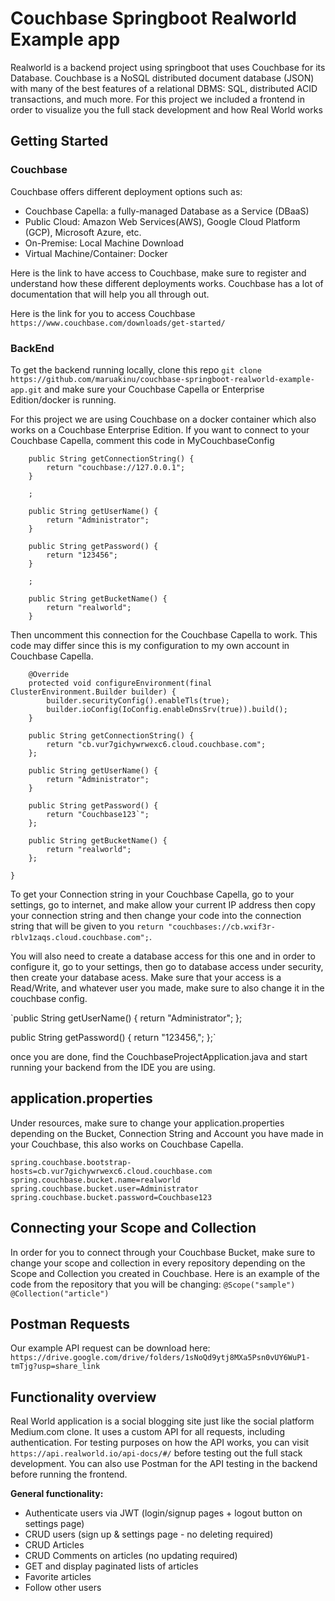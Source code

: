 # Couchbase Springboot Realworld Example app
Realworld is a backend project using springboot that uses Couchbase for its Database. Couchbase is a NoSQL distributed document database (JSON) with many of the best features of a relational DBMS: SQL, distributed ACID transactions, and much more. For this project we included a frontend in order to visualize you the full stack development and how Real World works


## Getting Started

### Couchbase
Couchbase offers different deployment options such as:
- Couchbase Capella: a fully-managed Database as a Service (DBaaS)
- Public Cloud: Amazon Web Services(AWS), Google Cloud Platform (GCP), Microsoft Azure, etc.
- On-Premise: Local Machine Download
- Virtual Machine/Container: Docker

Here is the link to have access to Couchbase, make sure to register and understand how these different deployments works. Couchbase has a lot of documentation that will help you all through out.

Here is the link for you to access Couchbase ` https://www.couchbase.com/downloads/get-started/ `


### BackEnd
To get the backend running locally, clone this repo ` git clone https://github.com/maruakinu/couchbase-springboot-realworld-example-app.git `
and make sure your Couchbase Capella or Enterprise Edition/docker is running.

For this project we are using Couchbase on a docker container which also works on a Couchbase Enterprise Edition. If you want to connect to your Couchbase Capella, comment this code in MyCouchbaseConfig

```
    public String getConnectionString() {
        return "couchbase://127.0.0.1";
    }

    ;

    public String getUserName() {
        return "Administrator";
    }

    public String getPassword() {
        return "123456";
    }

    ;

    public String getBucketName() {
        return "realworld";
    }
```
Then uncomment this connection for the Couchbase Capella to work. This code may differ since this is my configuration to my own account in Couchbase Capella.

```
    @Override
    protected void configureEnvironment(final ClusterEnvironment.Builder builder) {
        builder.securityConfig().enableTls(true);
        builder.ioConfig(IoConfig.enableDnsSrv(true)).build();
    }

    public String getConnectionString() {
        return "cb.vur7gichywrwexc6.cloud.couchbase.com";
    };

    public String getUserName() {
        return "Administrator";
    }

    public String getPassword() {
        return "Couchbase123`";
    };

    public String getBucketName() {
        return "realworld";
    };
    
}
```

To get your Connection string in your Couchbase Capella, go to your settings, go to internet, and make allow your current IP address then copy your connection string and then change your code into the connection string that will be given to you `return "couchbases://cb.wxif3r-rblv1zaqs.cloud.couchbase.com";`. 

You will also need to create a database access for this one and in order to configure it, go to your settings, then go to database access under security, then create your database acess. Make sure that your access is a Read/Write, and whatever user you made, make sure to also change it in the couchbase config.  

`public String getUserName() {
        return "Administrator";  };

public String getPassword() {
        return "123456,"; };`

 once you are done, find the CouchbaseProjectApplication.java and start running your backend from the IDE you are using.
 
 ## application.properties
 
 Under resources, make sure to change your application.properties depending on the Bucket, Connection String and Account you have made in your Couchbase, this also works on Couchbase Capella.
 
`spring.couchbase.bootstrap-hosts=cb.vur7gichywrwexc6.cloud.couchbase.com
spring.couchbase.bucket.name=realworld
spring.couchbase.bucket.user=Administrator
spring.couchbase.bucket.password=Couchbase123`
 
 ## Connecting your Scope and Collection
 
 In order for you to connect through your Couchbase Bucket, make sure to change your scope and collection in every repository depending on the Scope and Collection you created in Couchbase. 
 Here is an example of the code from the repository that you will be changing: 
`@Scope("sample")
@Collection("article")`

## Postman Requests

Our example API request can be download here: ` https://drive.google.com/drive/folders/1sNoQd9ytj8MXa5Psn0vUY6WuP1-tmTjg?usp=share_link `

 
## Functionality overview

Real World application is a social blogging site just like the social platform Medium.com clone. It uses a custom API for all requests, including authentication. For testing purposes on how the API works, you can visit ` https://api.realworld.io/api-docs/#/ ` before testing out the full stack development. You can also use Postman for the API testing in the backend before running the frontend.

**General functionality:**

- Authenticate users via JWT (login/signup pages + logout button on settings page)
- CRUD users (sign up & settings page - no deleting required)
- CRUD Articles
- CRUD Comments on articles (no updating required)
- GET and display paginated lists of articles
- Favorite articles
- Follow other users

